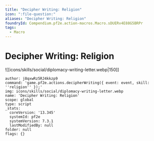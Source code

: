 ```yaml
---
title: "Decipher Writing: Religion"
icon: ":file-question:"
aliases: "Decipher Writing: Religion"
foundryId: Compendium.pf2e.action-macros.Macro.sDUERv4E88G5BRPr
tags:
  - Macro
---
```


# Decipher Writing: Religion
![[icons/skills/social/diplomacy-writing-letter.webp|150]]

```Macro
author: j8qxwRz5RJ4kkzp9
command: 'game.pf2e.actions.decipherWriting({ event: event, skill: ''religion'' });'
img: icons/skills/social/diplomacy-writing-letter.webp
name: 'Decipher Writing: Religion'
scope: global
type: script
_stats:
  coreVersion: '13.345'
  systemId: pf2e
  systemVersion: 7.3.1
  lastModifiedBy: null
folder: null
flags: {}
```
